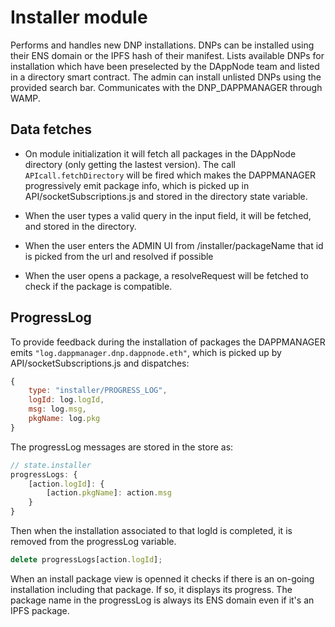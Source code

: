 # Installer module

Performs and handles new DNP installations. DNPs can be installed using their ENS domain or the IPFS hash of their manifest. Lists available DNPs for installation which have been preselected by the DAppNode team and listed in a directory smart contract. The admin can install unlisted DNPs using the provided search bar. Communicates with the DNP_DAPPMANAGER through WAMP.

## Data fetches

- On module initialization it will fetch all packages in the DAppNode directory (only getting the lastest version). The call `APIcall.fetchDirectory` will be fired which makes the DAPPMANAGER progressively emit package info, which is picked up in API/socketSubscriptions.js and stored in the directory state variable.

- When the user types a valid query in the input field, it will be fetched, and stored in the directory.

- When the user enters the ADMIN UI from /installer/packageName that id is picked from the url and resolved if possible

- When the user opens a package, a resolveRequest will be fetched to check if the package is compatible.

## ProgressLog

To provide feedback during the installation of packages the DAPPMANAGER emits `"log.dappmanager.dnp.dappnode.eth"`, which is picked up by API/socketSubscriptions.js and dispatches:

```javascript
{
    type: "installer/PROGRESS_LOG",
    logId: log.logId,
    msg: log.msg,
    pkgName: log.pkg
}
```

The progressLog messages are stored in the store as:

```javascript
// state.installer
progressLogs: {
    [action.logId]: {
        [action.pkgName]: action.msg
    }
}
```

Then when the installation associated to that logId is completed, it is removed from the progressLog variable.

```javascript
delete progressLogs[action.logId];
```

When an install package view is openned it checks if there is an on-going installation including that package. If so, it displays its progress. The package name in the progressLog is always its ENS domain even if it's an IPFS package.
